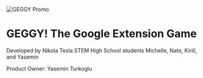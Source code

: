 
![GEGGY Promo](https://github.com/yasemin-et/geggy/assets/116058431/55055cb0-8bcd-4f1e-8289-ef6fbd88736e)
# GEGGY! The Google Extension Game
Developed by Nikola Tesla STEM High School students Michelle, Nate, Kirill, and Yasemin

Product Owner: Yasemin Turkoglu
